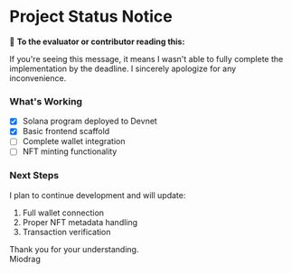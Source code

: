 # Project Status Notice

📢 **To the evaluator or contributor reading this:**

If you're seeing this message, it means I wasn't able to fully complete the implementation by the deadline. I sincerely apologize for any inconvenience.

### What's Working
- [x] Solana program deployed to Devnet
- [x] Basic frontend scaffold
- [ ] Complete wallet integration
- [ ] NFT minting functionality

### Next Steps
I plan to continue development and will update:
1. Full wallet connection
2. Proper NFT metadata handling
3. Transaction verification

Thank you for your understanding.  
Miodrag